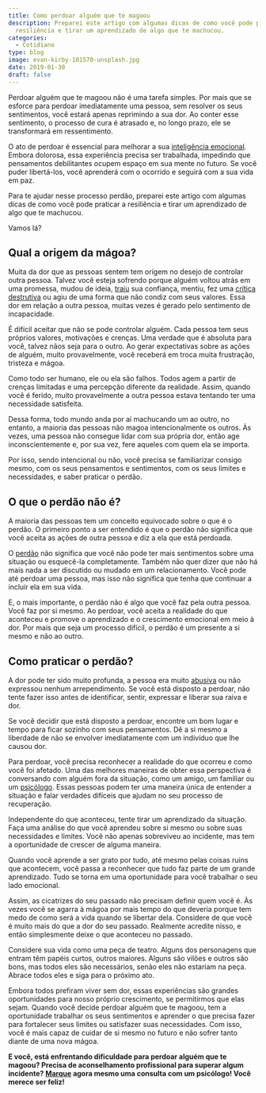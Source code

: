 ```yaml
---
title: Como perdoar alguém que te magoou
description: Preparei este artigo com algumas dicas de como você pode praticar a
  resiliência e tirar um aprendizado de algo que te machucou.
categories:
  - Cotidiano
type: blog
image: evan-kirby-101570-unsplash.jpg
date: 2019-01-30
draft: false
---
```


Perdoar alguém que te magoou não é uma tarefa simples. Por mais que se esforce para perdoar imediatamente uma pessoa, sem resolver os seus sentimentos, você estará apenas reprimindo a sua dor. Ao conter esse sentimento, o processo de cura é atrasado e, no longo prazo, ele se transformará em ressentimento.

O ato de perdoar é essencial para melhorar a sua [inteligência emocional](/desenvolver-inteligencia-emocional/). Embora dolorosa, essa experiência precisa ser trabalhada, impedindo que pensamentos debilitantes ocupem espaço em sua mente no futuro. Se você puder libertá-los, você aprenderá com o ocorrido e seguirá com a sua vida em paz.

Para te ajudar nesse processo perdão, preparei este artigo com algumas dicas de como você pode praticar a resiliência e tirar um aprendizado de algo que te machucou.

Vamos lá?

## Qual a origem da mágoa?

Muita da dor que as pessoas sentem tem origem no desejo de controlar outra pessoa. Talvez você esteja sofrendo porque alguém voltou atrás em uma promessa, mudou de ideia, [traiu](https://yuribusin.com.br/como-segredos-e-mentiras-destroem-relacionamentos/) sua confiança, mentiu, fez uma [crítica destrutiva](/como-lidar-com-criticas/) ou agiu de uma forma que não condiz com seus valores. Essa dor em relação a outra pessoa, muitas vezes é gerado pelo sentimento de incapacidade.

É difícil aceitar que não se pode controlar alguém. Cada pessoa tem seus próprios valores, motivações e crenças. Uma verdade que é absoluta para você, talvez nãos seja para o outro. Ao gerar expectativas sobre as ações de alguém, muito provavelmente, você receberá em troca muita frustração, tristeza e mágoa.

Como todo ser humano, ele ou ela são falhos. Todos agem a partir de crenças limitadas e uma percepção diferente da realidade. Assim, quando você é ferido, muito provavelmente a outra pessoa estava tentando ter uma necessidade satisfeita.

Dessa forma, todo mundo anda por aí machucando um ao outro, no entanto, a maioria das pessoas não magoa intencionalmente os outros. Às vezes, uma pessoa não consegue lidar com sua própria dor, então age inconscientemente e, por sua vez, fere aqueles com quem ela se importa.

Por isso, sendo intencional ou não, você precisa se familiarizar consigo mesmo, com os seus pensamentos e sentimentos, com os seus limites e necessidades, e saber praticar o perdão.

## O que o perdão não é?

A maioria das pessoas tem um conceito equivocado sobre o que é o perdão. O primeiro ponto a ser entendido é que o perdão não significa que você aceita as ações de outra pessoa e diz a ela que está perdoada.

O [perdão](https://yuribusin.com.br/como-perdoar-alguem-que-te-magoou/) não significa que você não pode ter mais sentimentos sobre uma situação ou esquecê-la completamente. Também não quer dizer que não há mais nada a ser discutido ou mudado em um relacionamento. Você pode até perdoar uma pessoa, mas isso não significa que tenha que continuar a incluir ela em sua vida.

E, o mais importante, o perdão não é algo que você faz pela outra pessoa. Você faz por si mesmo. Ao perdoar, você aceita a realidade do que aconteceu e promove o aprendizado e o crescimento emocional em meio à dor. Por mais que seja um processo difícil, o perdão é um presente a si mesmo e não ao outro.

## Como praticar o perdão?

A dor pode ter sido muito profunda, a pessoa era muito [abusiva](https://yuribusin.com.br/relacionamento-abusivo/) ou não expressou nenhum arrependimento. Se você está disposto a perdoar, não tente fazer isso antes de identificar, sentir, expressar e liberar sua raiva e dor.

Se você decidir que está disposto a perdoar, encontre um bom lugar e tempo para ficar sozinho com seus pensamentos. Dê a si mesmo a liberdade de não se envolver imediatamente com um indivíduo que lhe causou dor.

Para perdoar, você precisa reconhecer a realidade do que ocorreu e como você foi afetado. Uma das melhores maneiras de obter essa perspectiva é conversando com alguém fora da situação, como um amigo, um familiar ou um [psicólogo](/pra-que-serve-um-psicologo-clinico/). Essas pessoas podem ter uma maneira única de entender a situação e falar verdades difíceis que ajudam no seu processo de recuperação.

Independente do que aconteceu, tente tirar um aprendizado da situação. Faça uma análise do que você aprendeu sobre si mesmo ou sobre suas necessidades e limites. Você não apenas sobreviveu ao incidente, mas tem a oportunidade de crescer de alguma maneira.

Quando você aprende a ser grato por tudo, até mesmo pelas coisas ruins que acontecem, você passa a reconhecer que tudo faz parte de um grande aprendizado. Tudo se torna em uma oportunidade para você trabalhar o seu lado emocional.

Assim, as cicatrizes do seu passado não precisam definir quem você é. Às vezes você se agarra à mágoa por mais tempo do que deveria porque tem medo de como será a vida quando se libertar dela. Considere de que você é muito mais do que a dor do seu passado. Realmente acredite nisso, e então simplesmente deixe o que aconteceu no passado.

Considere sua vida como uma peça de teatro. Alguns dos personagens que entram têm papéis curtos, outros maiores. Alguns são vilões e outros são bons, mas todos eles são necessários, senão eles não estariam na peça. Abrace todos eles e siga para o próximo ato.

Embora todos prefiram viver sem dor, essas experiências são grandes oportunidades para nosso próprio crescimento, se permitirmos que elas sejam. Quando você decide perdoar alguém que te magoou, tem a oportunidade trabalhar os seus sentimentos e aprender o que precisa fazer para fortalecer seus limites ou satisfazer suas necessidades. Com isso, você é mais capaz de cuidar de si mesmo no futuro e não sofrer tanto diante de uma nova mágoa.

**E você, está enfrentando dificuldade para perdoar alguém que te magoou? Precisa de aconselhamento profissional para superar algum incidente? [Marque](/contato/) agora mesmo uma consulta com um psicólogo! Você merece ser feliz!**
